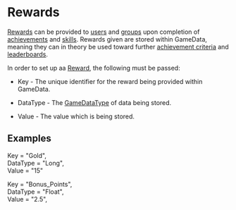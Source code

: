 # Rewards

[Rewards](xref:PlayGen.SUGAR.Contracts.Reward) can be provided to [users](/features/user.html) and [groups](/features/group.html) upon completion of [achievements](/features/achievement.html) and [skills](/features/skill.html). Rewards given are stored within GameData, meaning they can in theory be used toward further [achievement criteria](xref:PlayGen.SUGAR.Contracts.AchievementCriteria) and [leaderboards](/features/leaderboard.html).

In order to set up aa [Reward](xref:PlayGen.SUGAR.Contracts.Reward), the following must be passed:

- Key - The unique identifier for the reward being provided within GameData.

- DataType - The [GameDataType](xref:PlayGen.SUGAR.Contracts.GameDataType) of data being stored.

- Value - The value which is being stored.

## Examples

   Key = "Gold",  
   DataType = "Long",  
   Value = "15"  

   Key = "Bonus_Points",  
   DataType = "Float",  
   Value = "2.5",  
